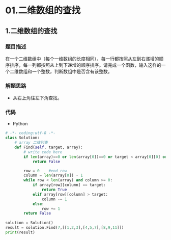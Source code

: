 # 01.二维数组的查找


## 1.二维数组的查找

### 题目描述

在一个二维数组中（每个一维数组的长度相同），每一行都按照从左到右递增的顺序排序，每一列都按照从上到下递增的顺序排序。请完成一个函数，输入这样的一个二维数组和一个整数，判断数组中是否含有该整数。   

### 解题思路

- 从右上角往左下角查找。

### 代码

- Python

```python
# -*- coding:utf-8 -*-
class Solution:
    # array 二维列表
    def Find(self, target, array):
        # write code here
        if len(array)==0 or len(array[0])==0 or target < array[0][0] or target > array[-1][-1]:
            return False

        row = 0    #end_row
        column = len(array[0]) - 1
        while row < len(array) and column >= 0:
            if array[row][column] == target:
                return True
            elif array[row][column] > target:
                column -= 1
            else:
                row += 1
        return False
           
solution = Solution()
result = solution.Find(7,[[1,2,3],[4,5,7],[8,9,11]])
print(result)
```
